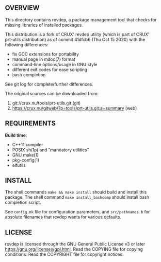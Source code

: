 OVERVIEW
--------
This directory contains revdep, a package management tool that checks
for missing libraries of installed packages.

This distribution is a fork of CRUX' revdep utility (which is part of
CRUX' prt-utils distribution) as of commit 41dfcb6 (Thu Oct 15 2020)
with the following differences:
- fix GCC extensions for portability
- manual page in mdoc(7) format
- command-line options/usage in GNU style
- different exit codes for ease scripting
- bash completion

See git log for complete/further differences.

The original sources can be downloaded from:
1. git://crux.nu/tools/prt-utils.git                        (git)
2. https://crux.nu/gitweb/?p=tools/prt-utils.git;a=summary  (web)


REQUIREMENTS
------------
**Build time**:
- C++11 compiler
- POSIX sh(1p) and "mandatory utilities"
- GNU make(1)
- pkg-config(1)
- elfutils


INSTALL
-------
The shell commands `make && make install` should build and install
this package.  The shell command `make install_bashcomp` should
install bash completion script.

See `config.mk` file for configuration parameters, and
`src/pathnames.h` for absolute filenames that revdep wants for various
defaults.


LICENSE
-------
revdep is licensed through the GNU General Public License v3 or later
<https://gnu.org/licenses/gpl.html>.
Read the COPYING file for copying conditions.
Read the COPYRIGHT file for copyright notices.

